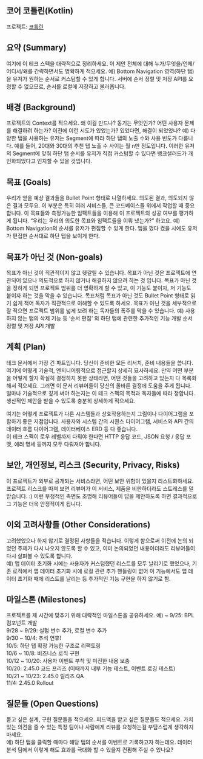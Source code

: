 ## 코어 코틀린(Kotlin)

프로젝트: [코틀린](https://github.com/users/jihwooon/projects/4/views/1)

## 요약 (Summary)
여기에 이 테크 스펙을 대략적으로 정리하세요. 이 제안 전체에 대해 누가/무엇을/언제/어디서/왜를 간략하면서도 명확하게 적으세요.
예) Bottom Navigation 영역(하단 탭)을 유저가 원하는 순서로 커스텀할 수 있게 합니다. 서버에 순서 정렬 및 저장 API를 요청할 수 없으므로, 순서를 로컬에 저장하고 불러옵니다.

## 배경 (Background)
프로젝트의 Context를 적으세요. 왜 이걸 만드나? 동기는 무엇인가? 어떤 사용자 문제를 해결하려 하는가? 이전에 이런 시도가 있었는가? 있었다면, 해결이 되었었나?
예) 다양한 탭을 사용하는 유저는 Segment에 따라 하단 탭의 노출 수와 사용 빈도가 다릅니다. 예를 들어, 20대와 30대의 추천 탭 노출 수 사이는 월 n만 정도입니다. 이러한 유저의 Segment에 맞춰 하단 탭 순서를 유저가 직접 커스텀할 수 있다면 뱅크샐러드가 개인화되었다고 인지할 수 있을 것입니다.

## 목표 (Goals)
우리가 얻을 예상 결과들을 Bullet Point 형태로 나열하세요. 의도된 결과, 의도되지 않은 결과 모두요. 이 부분은 특히 여러 서비스들, 큰 코드베이스들 위에서 작업할 때 중요합니다. 이 목표들와 측정가능한 임팩트들을 이용해 이 프로젝트의 성공 여부를 평가하게 됩니다. “우리는 우리의 의도한 목표와 임팩트들을 이뤄 냈는가?” 하고요.
예)
Bottom Navigation의 순서를 유저가 편집할 수 있게 한다.
앱을 껐다 켰을 시에도 유저가 편집한 순서대로 하단 탭을 보이게 한다.

## 목표가 아닌 것 (Non-goals)
목표가 아닌 것이 직관적이지 않고 헷갈릴 수 있습니다. 목표가 아닌 것은 프로젝트에 연관되어 있으나 의도적으로 하지 않거나 해결하지 않으려 하는 것 입니다. 목표가 아닌 것을 정하게 되면 프로젝트 범위를 더 명확하게 할 수 있고, 이 기능도 붙이자, 저 기능도 붙이자 하는 것을 막을 수 있습니다. 목표처럼 목표가 아닌 것도 Bullet Point 형태로 읽기 쉽게 적어 독자가 직관적으로 이해할 수 있도록 하세요. 목표가 아닌 것을 세부적으로 잘 적으면 프로젝트 범위를 넓게 보려 하는 독자들의 폭주를 막을 수 있습니다.
예)
사용하지 않는 탭의 삭제 기능 등 ‘순서 편집’ 외 하단 탭에 관련한 추가적인 기능 개발
순서 정렬 및 저장 API 개발

## 계획 (Plan)
테크 문서에서 가장 긴 파트입니다. 당신이 준비한 모든 리서치, 준비 내용들을 씁니다. 여기에 어떻게 기술적, 엔지니어링적으로 접근할지 상세히 묘사하세요. 만약 어떤 부분을 어떻게 할지 확실히 결정하지 못한 상태라면, 어떤 것들을 고려하고 있는지 다 목록화해서 적으세요. 그러면 이 문서 리뷰어들이 당신의 올바른 결정에 도움을 주게 됩니다. 얼마나 기술적으로 깊게 써야 하는지는 이 테크 스펙의 목적과 독자들에 따라 정합니다. 생산적인 제안을 받을 수 있도록 충분히 상세하게 적으세요.  

여기는 어떻게 프로젝트가 다른 시스템들과 상호작용하는지 그림이나 다이어그램을 포함하기 좋은 지점입니다. 사용자와 시스템 간의 시퀀스 다이어그램, 서비스와 API 간의 데이터 흐름 다이어그램, 데이터베이스 ERD 등 다 좋습니다.  
이 테크 스펙이 로우 레벨까지 다뤄야 한다면 HTTP 응답 코드, JSON 요청 / 응답 포맷, 에러 명세 등까지 모두 다뤄져야 합니다.  

## 보안, 개인정보, 리스크 (Security, Privacy, Risks)
이 프로젝트가 외부로 공개되는 서비스라면, 어떤 보안 위험이 있을지 리스트화하세요. 프로젝트 리스크를 따져 보면 리뷰어가 이 서비스, 제품을 비판하더라도 스트레스를 덜 받습니다. :) 이런 부정적인 측면도 조명해 리뷰어들이 답을 제안하도록 하면 결과적으로 그 기능은 더욱 안정적이게 됩니다.  

## 이외 고려사항들 (Other Considerations)
고려했었으나 하지 않기로 결정된 사항들을 적습니다. 이렇게 함으로써 이전에 논의 되었던 주제가 다시 나오지 않도록 할 수 있고, 이미 논의되었던 내용이더라도 리뷰어들이 다시 살펴볼 수 있도록 합니다.    
예) 앱 데이터 초기화 시에는 사용자가 커스텀했던 리스트를 모두 날리기로 했었으나, 기존 로직에서 앱 데이터 초기화 시에 로컬 관련 추가 핸들링이 없어 이 기능에서도 앱 데이터 초기화 때에 리스트를 날리는 등 추가적인 기능 구현을 하지 않기로 함.    

## 마일스톤 (Milestones)
프로젝트를 제 시간에 맞추기 위해 대략적인 마일스톤을 공유하세요.
예)
~ 9/25: BPL 컴포넌트 개발  
9/28 ~ 9/29: 실험 변수 추가, 로컬 변수 추가  
9/30 ~ 10/4: 추석 연휴!  
10/5: 하단 탭 확장 가능한 구조로 리팩토링  
10/6 ~ 10/8: 비즈니스 로직 구현  
10/12 ~ 10/20: 사용자 이벤트 부착 및 미진한 내용 보충  
10/20: 2.45.0 코드 프리즈 (이때까지 내부 기능 테스트, 이벤트 로깅 테스트)  
10/21 ~ 10/23: 2.45.0 릴리즈 QA  
11/4: 2.45.0 Rollout  

## 질문들 (Open Questions)
묻고 싶은 설계, 구현 질문들을 적으세요. 피드백을 받고 싶은 질문들도 적으세요. 가치 있는 의견을 줄 수 있는 특정 팀이나 사람에게 리뷰를 요청하는걸 부담스럽게 생각하지 마세요.  
예) 하단 탭을 클릭할 때마다 해당 탭의 순서를 이벤트로 기록하고자 하는데요. 데이터 분석 팀에서 이렇게 해도 효과를 극대화 할 수 있을지 컨펌해 주실 수 있나요?  
